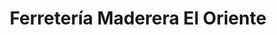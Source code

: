 ---
title: "Ferretería Maderera El Oriente"
url: /mala/ferreteria-maderera-el-oriente/
shop: hardware
---